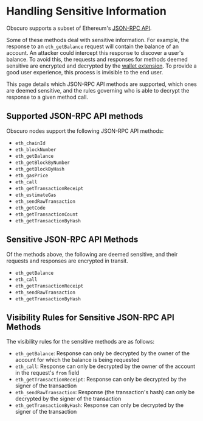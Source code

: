 # Handling Sensitive Information

Obscuro supports a subset of Ethereum's [JSON-RPC API](https://ethereum.org/en/developers/docs/apis/json-rpc/).

Some of these methods deal with sensitive information. For example, the response to an `eth_getBalance` request will 
contain the balance of an account. An attacker could intercept this response to discover a user's balance. To avoid 
this, the requests and responses for methods deemed sensitive are encrypted and decrypted by the 
[wallet extension](wallet-extension.md). To provide a good user experience, this process is invisible to the end user.

This page details which JSON-RPC API methods are supported, which ones are deemed sensitive, and the rules governing 
who is able to decrypt the response to a given method call.

## Supported JSON-RPC API methods

Obscuro nodes support the following JSON-RPC API methods:

* `eth_chainId`
* `eth_blockNumber`
* `eth_getBalance`
* `eth_getBlockByNumber`
* `eth_getBlockByHash`
* `eth_gasPrice`
* `eth_call`
* `eth_getTransactionReceipt`
* `eth_estimateGas`
* `eth_sendRawTransaction`
* `eth_getCode`
* `eth_getTransactionCount`
* `eth_getTransactionByHash`

## Sensitive JSON-RPC API Methods

Of the methods above, the following are deemed sensitive, and their requests and responses are encrypted in transit.

* `eth_getBalance`
* `eth_call`
* `eth_getTransactionReceipt`
* `eth_sendRawTransaction`
* `eth_getTransactionByHash`

## Visibility Rules for Sensitive JSON-RPC API Methods

The visibility rules for the sensitive methods are as follows:

* `eth_getBalance`: Response can only be decrypted by the owner of the account for which the balance is being requested
* `eth_call`: Response can only be decrypted by the owner of the account in the request's `from` field
* `eth_getTransactionReceipt`: Response can only be decrypted by the signer of the transaction
* `eth_sendRawTransaction`: Response (the transaction's hash) can only be decrypted by the signer of the transaction
* `eth_getTransactionByHash`: Response can only be decrypted by the signer of the transaction
